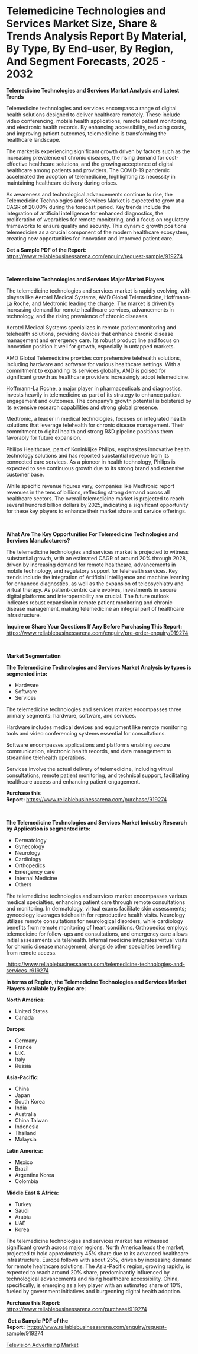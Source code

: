 <p><h1>Telemedicine Technologies and Services Market Size, Share & Trends Analysis Report By Material, By Type, By End-user, By Region, And Segment Forecasts, 2025 - 2032</h1></p><p><strong>Telemedicine Technologies and Services Market Analysis and Latest Trends</strong></p>
<p><p>Telemedicine technologies and services encompass a range of digital health solutions designed to deliver healthcare remotely. These include video conferencing, mobile health applications, remote patient monitoring, and electronic health records. By enhancing accessibility, reducing costs, and improving patient outcomes, telemedicine is transforming the healthcare landscape. </p><p>The market is experiencing significant growth driven by factors such as the increasing prevalence of chronic diseases, the rising demand for cost-effective healthcare solutions, and the growing acceptance of digital healthcare among patients and providers. The COVID-19 pandemic accelerated the adoption of telemedicine, highlighting its necessity in maintaining healthcare delivery during crises.</p><p>As awareness and technological advancements continue to rise, the Telemedicine Technologies and Services Market is expected to grow at a CAGR of 20.00% during the forecast period. Key trends include the integration of artificial intelligence for enhanced diagnostics, the proliferation of wearables for remote monitoring, and a focus on regulatory frameworks to ensure quality and security. This dynamic growth positions telemedicine as a crucial component of the modern healthcare ecosystem, creating new opportunities for innovation and improved patient care.</p></p>
<p><strong>Get a Sample PDF of the Report:&nbsp;</strong> <a href="https://www.reliablebusinessarena.com/enquiry/request-sample/919274?utm_campaign=2630&utm_medium=2&utm_source=Github&utm_content=ia&utm_term=05032025&utm_id=telemedicine-technologies-and-services">https://www.reliablebusinessarena.com/enquiry/request-sample/919274</a></p>
<p>&nbsp;</p>
<p><strong>Telemedicine Technologies and Services Major Market Players</strong></p>
<p><p>The telemedicine technologies and services market is rapidly evolving, with players like Aerotel Medical Systems, AMD Global Telemedicine, Hoffmann-La Roche, and Medtronic leading the charge. The market is driven by increasing demand for remote healthcare services, advancements in technology, and the rising prevalence of chronic diseases.</p><p>Aerotel Medical Systems specializes in remote patient monitoring and telehealth solutions, providing devices that enhance chronic disease management and emergency care. Its robust product line and focus on innovation position it well for growth, especially in untapped markets.</p><p>AMD Global Telemedicine provides comprehensive telehealth solutions, including hardware and software for various healthcare settings. With a commitment to expanding its services globally, AMD is poised for significant growth as healthcare providers increasingly adopt telemedicine.</p><p>Hoffmann-La Roche, a major player in pharmaceuticals and diagnostics, invests heavily in telemedicine as part of its strategy to enhance patient engagement and outcomes. The company’s growth potential is bolstered by its extensive research capabilities and strong global presence.</p><p>Medtronic, a leader in medical technologies, focuses on integrated health solutions that leverage telehealth for chronic disease management. Their commitment to digital health and strong R&D pipeline positions them favorably for future expansion.</p><p>Philips Healthcare, part of Koninklijke Philips, emphasizes innovative health technology solutions and has reported substantial revenue from its connected care services. As a pioneer in health technology, Philips is expected to see continuous growth due to its strong brand and extensive customer base.</p><p>While specific revenue figures vary, companies like Medtronic report revenues in the tens of billions, reflecting strong demand across all healthcare sectors. The overall telemedicine market is projected to reach several hundred billion dollars by 2025, indicating a significant opportunity for these key players to enhance their market share and service offerings.</p></p>
<p>&nbsp;</p>
<p><strong>What Are The Key Opportunities For Telemedicine Technologies and Services Manufacturers?</strong></p>
<p><p>The telemedicine technologies and services market is projected to witness substantial growth, with an estimated CAGR of around 20% through 2028, driven by increasing demand for remote healthcare, advancements in mobile technology, and regulatory support for telehealth services. Key trends include the integration of Artificial Intelligence and machine learning for enhanced diagnostics, as well as the expansion of telepsychiatry and virtual therapy. As patient-centric care evolves, investments in secure digital platforms and interoperability are crucial. The future outlook indicates robust expansion in remote patient monitoring and chronic disease management, making telemedicine an integral part of healthcare infrastructure.</p></p>
<p><strong>Inquire or Share Your Questions If Any Before Purchasing This Report:</strong> <a href="https://www.reliablebusinessarena.com/enquiry/pre-order-enquiry/919274?utm_campaign=2630&utm_medium=2&utm_source=Github&utm_content=ia&utm_term=05032025&utm_id=telemedicine-technologies-and-services">https://www.reliablebusinessarena.com/enquiry/pre-order-enquiry/919274</a></p>
<p>&nbsp;</p>
<p><strong>Market Segmentation</strong></p>
<p><strong>The Telemedicine Technologies and Services Market Analysis by types is segmented into:</strong></p>
<p><ul><li>Hardware</li><li>Software</li><li>Services</li></ul></p>
<p><p>The telemedicine technologies and services market encompasses three primary segments: hardware, software, and services. </p><p>Hardware includes medical devices and equipment like remote monitoring tools and video conferencing systems essential for consultations. </p><p>Software encompasses applications and platforms enabling secure communication, electronic health records, and data management to streamline telehealth operations. </p><p>Services involve the actual delivery of telemedicine, including virtual consultations, remote patient monitoring, and technical support, facilitating healthcare access and enhancing patient engagement. </p></p>
<p><strong>Purchase this Report:&nbsp;</strong><a href="https://www.reliablebusinessarena.com/purchase/919274?utm_campaign=2630&utm_medium=2&utm_source=Github&utm_content=ia&utm_term=05032025&utm_id=telemedicine-technologies-and-services">https://www.reliablebusinessarena.com/purchase/919274</a></p>
<p>&nbsp;</p>
<p><strong>The Telemedicine Technologies and Services Market Industry Research by Application is segmented into:</strong></p>
<p><ul><li>Dermatology</li><li>Gynecology</li><li>Neurology</li><li>Cardiology</li><li>Orthopedics</li><li>Emergency care</li><li>Internal Medicine</li><li>Others</li></ul></p>
<p><p>The telemedicine technologies and services market encompasses various medical specialties, enhancing patient care through remote consultations and monitoring. In dermatology, virtual exams facilitate skin assessments; gynecology leverages telehealth for reproductive health visits. Neurology utilizes remote consultations for neurological disorders, while cardiology benefits from remote monitoring of heart conditions. Orthopedics employs telemedicine for follow-ups and consultations, and emergency care allows initial assessments via telehealth. Internal medicine integrates virtual visits for chronic disease management, alongside other specialties benefiting from remote access.</p></p>
<p><a href="https://www.reliablebusinessarena.com/telemedicine-technologies-and-services-r919274?utm_campaign=2630&utm_medium=2&utm_source=Github&utm_content=ia&utm_term=05032025&utm_id=telemedicine-technologies-and-services">&nbsp;https://www.reliablebusinessarena.com/telemedicine-technologies-and-services-r919274</a></p>
<p><strong>In terms of Region, the Telemedicine Technologies and Services Market Players available by Region are:</strong></p>
<p>
    <p> <strong> North America: </strong>
        <ul>
            <li>United States</li>
            <li>Canada</li>
        </ul>
        </p> 
    <p> <strong> Europe: </strong>
        <ul>
            <li>Germany</li>
            <li>France</li>
            <li>U.K.</li>
            <li>Italy</li>
            <li>Russia</li>
        </ul>
        </p> 
    <p> <strong> Asia-Pacific: </strong>
        <ul>
            <li>China</li>
            <li>Japan</li>
            <li>South Korea</li>
            <li>India</li>
            <li>Australia</li>
            <li>China Taiwan</li>
            <li>Indonesia</li>
            <li>Thailand</li>
            <li>Malaysia</li>
        </ul>
        </p> 
    <p> <strong> Latin America: </strong>
        <ul>
            <li>Mexico</li>
            <li>Brazil</li>
            <li>Argentina Korea</li>
            <li>Colombia</li>
        </ul>
        </p> 
    <p> <strong> Middle East & Africa: </strong>
        <ul>
            <li>Turkey</li>
            <li>Saudi</li>
            <li>Arabia</li>
            <li>UAE</li>
            <li>Korea</li>
        </ul>
    </p>
    </p>
<p><p>The telemedicine technologies and services market has witnessed significant growth across major regions. North America leads the market, projected to hold approximately 45% share due to its advanced healthcare infrastructure. Europe follows with about 25%, driven by increasing demand for remote healthcare solutions. The Asia-Pacific region, growing rapidly, is expected to reach around 20% share, predominantly influenced by technological advancements and rising healthcare accessibility. China, specifically, is emerging as a key player with an estimated share of 10%, fueled by government initiatives and burgeoning digital health adoption.</p></p>
<p><strong>Purchase this Report: </strong><a href="https://www.reliablebusinessarena.com/purchase/919274?utm_campaign=2630&utm_medium=2&utm_source=Github&utm_content=ia&utm_term=05032025&utm_id=telemedicine-technologies-and-services">https://www.reliablebusinessarena.com/purchase/919274</a></p>
<p>&nbsp;<strong>Get a Sample PDF of the Report:&nbsp;&nbsp;</strong><a href="https://www.reliablebusinessarena.com/enquiry/request-sample/919274?utm_campaign=2630&utm_medium=2&utm_source=Github&utm_content=ia&utm_term=05032025&utm_id=telemedicine-technologies-and-services">https://www.reliablebusinessarena.com/enquiry/request-sample/919274</a></p>
<p><strong></strong></p>
<p><p><a href="https://github.com/lehumiston1971679/Market-Research-Report-List-1/blob/main/television-advertising-market.md?utm_campaign=2630&utm_medium=2&utm_source=Github&utm_content=ia&utm_term=05032025&utm_id=telemedicine-technologies-and-services">Television Advertising Market</a></p></p>